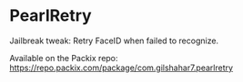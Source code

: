 # PearlRetry
Jailbreak tweak: Retry FaceID when failed to recognize.

Available on the Packix repo: https://repo.packix.com/package/com.gilshahar7.pearlretry
